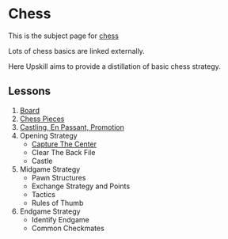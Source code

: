 # Chess
This is the subject page for [chess](wiki/chess/chess.md)

Lots of chess basics are linked externally.

Here Upskill aims to provide a distillation of basic chess strategy.

## Lessons
1. [Board](/board.md)
2. [Chess Pieces](https://www.chess.com/terms/chess-pieces)
9. [Castling, En Passant, Promotion](https://www.chess.com/terms/special-chess-moves)
11. Opening Strategy
	- [Capture The Center](/center_capture.md)
    - Clear The Back File
    - Castle
12. Midgame Strategy
	- Pawn Structures
	- Exchange Strategy and Points
    - Tactics
    - Rules of Thumb
13. Endgame Strategy
	- Identify Endgame
    - Common Checkmates
